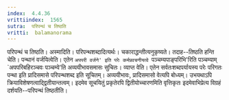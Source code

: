 ```yaml
---
index:  4.4.36
vrittiindex:  1565
sutra:  परिपन्थं च तिष्ठति
vritti:  balamanorama 
---
```


परिपन्थं च तिष्ठति। अस्मादिति। परिपन्थशब्दादित्यर्थः। चकाराद्धन्तीत्यनुकृष्यते। तदाह--तिष्ठति हन्ति चेति। पन्थानं वर्जयित्वेति। एतेन `अपपरी वर्जने' इति परेः कर्मप्रवचनीयत्वे `पञ्चम्यपाङ्परिभि'रिति पञ्चम्याम् `अपपरिबहिरञ्चवः पञ्चम्ये'ति अव्ययीभावसमासः सुचितः। व्याप्त वेति। एतेन सर्वतःशब्दपर्यायस्य परेः परिगतः पन्था इति प्रादिसमासे परिपन्थशब्द इति सूचितम्। अव्ययीभावः, प्रादिसमासो वेत्यपि बोध्यम्। उभयथाऽपि क्रियाविशेषणत्वाद्द्वितीयान्तत्वम्। इदमेव सूचयितुं प्रकृतेरपि द्वितीयोच्चारणमिति वृत्तिकृतः इदमेवाभिप्रेत्य विग्रहं दर्शयति--परिपन्थं तिष्ठतीति।

